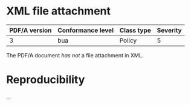 # XML file attachment

| PDF/A version | Conformance level | Class type  | Severity |
| ------------- | ----------------- | ----------  | -------- |
| 3             | bua               | Policy      | 5        |

The PDF/A document _has not_ a file attachment in XML.

# Reproducibility
...